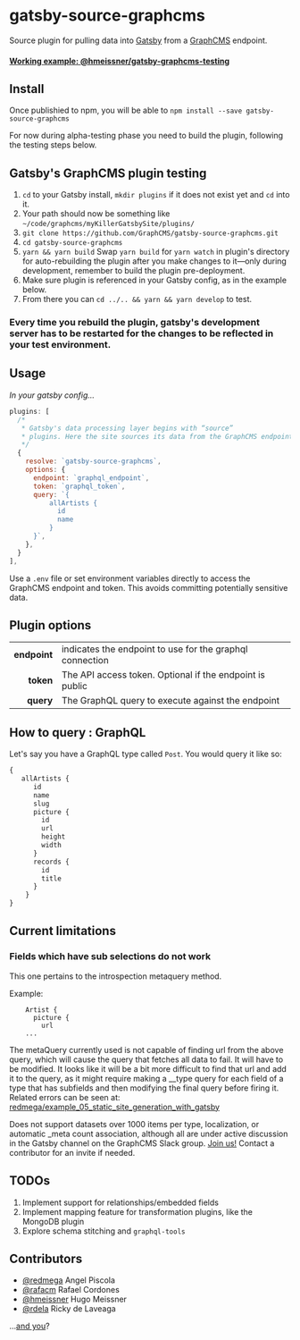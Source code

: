# gatsby-source-graphcms

Source plugin for pulling data into [Gatsby](https://github.com/gatsbyjs) from a [GraphCMS](https://graphcms.com) endpoint.

#### [Working example: @hmeissner/gatsby-graphcms-testing](https://github.com/hmeissner/gatsby-graphcms-testing)

## Install

Once publishied to npm, you will be able to
`npm install --save gatsby-source-graphcms`

For now during alpha-testing phase you need to build the plugin,
following the testing steps below.

## Gatsby's GraphCMS plugin testing

1. `cd` to your Gatsby install, `mkdir plugins` if it does not
    exist yet and `cd` into it.
1. Your path should now be something like
    `~/code/graphcms/myKillerGatsbySite/plugins/`
1. `git clone https://github.com/GraphCMS/gatsby-source-graphcms.git`
1. `cd gatsby-source-graphcms`
1. `yarn && yarn build`
    Swap `yarn build` for `yarn watch` in plugin's directory for
    auto-rebuilding the plugin after you make changes to it—only
    during development, remember to build the plugin pre-deployment.
1. Make sure plugin is referenced in your Gatsby config, as in
    the example below.
1. From there you can `cd ../.. && yarn && yarn develop` to test.

### Every time you rebuild the plugin, gatsby's development server has to be restarted for the changes to be reflected in your test environment.


## Usage
*In your gatsby config...*
```javascript
plugins: [
  /*
   * Gatsby's data processing layer begins with “source”
   * plugins. Here the site sources its data from the GraphCMS endpoint
   */
  {
    resolve: `gatsby-source-graphcms`,
    options: {
      endpoint: `graphql_endpoint`,
      token: `graphql_token`,
      query: `{
          allArtists {
            id
            name
          }
      }`,
    },
  }
],
```
Use a `.env` file or set environment variables directly to access the GraphCMS endpoint and token. This avoids committing potentially sensitive data.

## Plugin options
|              |                                                          |
|-------------:|:---------------------------------------------------------|
| **endpoint** | indicates the endpoint to use for the graphql connection |
| **token**    | The API access token. Optional if the endpoint is public |
| **query**    | The GraphQL query to execute against the endpoint        |

## How to query : GraphQL

Let's say you have a GraphQL type called `Post`. You would query it like so:

```graphql
{
   allArtists {
      id
      name
      slug
      picture {
        id
        url
        height
        width
      }
      records {
        id
        title
      }
    }
}
```

## Current limitations

### Fields which have sub selections do not work

This one pertains to the introspection metaquery method.

Example:
```
    Artist {
      picture {
        url
    ...
```

The metaQuery currently used is not capable of finding url from
the above query, which will cause the query that fetches all
data to fail. It will have to be modified. It looks like it will
be a bit more difficult to find that url and add it to the query,
as it might require making a __type query for each field of a
type that has subfields and then modifying the final query
before firing it. Related errors can be seen at:
[redmega/example_05_static_site_generation_with_gatsby](https://github.com/redmega/example_05_static_site_generation_with_gatsby)

Does not support datasets over 1000 items per type, localization, or automatic _meta count association, although all are under active discussion in the Gatsby channel on the GraphCMS Slack group. [Join us!](https://graphcms.slack.com/) Contact a contributor for an invite if needed.

## TODOs

1. Implement support for relationships/embedded fields
1. Implement mapping feature for transformation plugins, like the MongoDB plugin
1. Explore schema stitching and `graphql-tools`

## Contributors

- [@redmega](https://github.com/redmega/) Angel Piscola
- [@rafacm](https://github.com/rafacm) Rafael Cordones
- [@hmeissner](https://github.com/hmeissner) Hugo Meissner
- [@rdela](https://github.com/rdela) Ricky de Laveaga

…[and you](https://github.com/GraphCMS/gatsby-source-graphcms/issues)?
